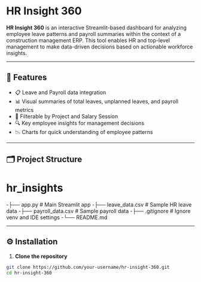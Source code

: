 # HR Insight 360

**HR Insight 360** is an interactive Streamlit-based dashboard for analyzing employee leave patterns and payroll summaries within the context of a construction management ERP. This tool enables HR and top-level management to make data-driven decisions based on actionable workforce insights.

---

## 🚀 Features

- 📋 Leave and Payroll data integration  
- 📊 Visual summaries of total leaves, unplanned leaves, and payroll metrics  
- 📁 Filterable by Project and Salary Session  
- 🔍 Key employee insights for management decisions  
- 📉 Charts for quick understanding of employee patterns  

---

## 🗂️ Project Structure

# hr_insights
-├── app.py # Main Streamlit app
-├── leave_data.csv # Sample HR leave data
-├── payroll_data.csv # Sample payroll data
-├── .gitignore # Ignore venv and IDE settings
-└── README.md


---

## ⚙️ Installation

1. **Clone the repository**

```bash
git clone https://github.com/your-username/hr-insight-360.git
cd hr-insight-360
